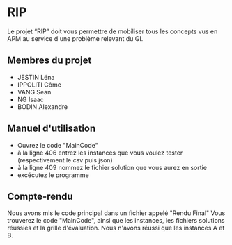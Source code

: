 # RIP
Le projet “RIP” doit vous permettre de mobiliser tous les concepts vus en APM au service d'une problème relevant du GI.

## Membres du projet
* JESTIN Léna
* IPPOLITI Côme
* VANG Sean
* NG Isaac
* BODIN Alexandre

## Manuel d'utilisation
- Ouvrez le code "MainCode"
- à la ligne 406 entrez les instances que vous voulez tester (respectivement le csv puis json)
- à la ligne 409 nommez le fichier solution que vous aurez en sortie
- excécutez le programme

## Compte-rendu
Nous avons mis le code principal dans un fichier appelé "Rendu Final"
Vous trouverez le code "MainCode", ainsi que les instances, les fichiers solutions réussies et la grille d'évaluation.
Nous n'avons réussi que les instances A et B. 